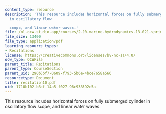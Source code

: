 ```yaml
---
content_type: resource
description: 'This resource includes horizontal forces on fully submerged cylinder
  in oscillatory flow

  scope, and linear water waves.'
file: /ol-ocw-studio-app/courses/2-20-marine-hydrodynamics-13-021-spring-2005/1710b102b3cf14a5f02796c933592c5a_recitation10.pdf
file_size: 13400
file_type: application/pdf
learning_resource_types:
- Recitations
license: https://creativecommons.org/licenses/by-nc-sa/4.0/
ocw_type: OCWFile
parent_title: Recitations
parent_type: CourseSection
parent_uid: 290b5bf7-0609-f793-5b6e-4bce7658a566
resourcetype: Document
title: recitation10.pdf
uid: 1710b102-b3cf-14a5-f027-96c933592c5a
---
```

This resource includes horizontal forces on fully submerged cylinder in oscillatory flow
scope, and linear water waves.